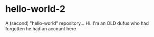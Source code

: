 # hello-world-2
A (second) "hello-world" repository...
Hi.  I'm an OLD dufus who had forgotten he had an account here
